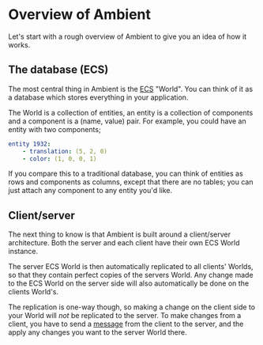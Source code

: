 # Overview of Ambient

Let's start with a rough overview of Ambient to give you an idea of how it works.

## The database (ECS)

The most central thing in Ambient is the [ECS](../reference/ecs.md) "World". You can think of it
as a database which stores everything in your application.

The World is a collection of entities, an entity is a collection of components and a component is a
(name, value) pair. For example, you could have an entity with two components;

```yml
entity 1932:
    - translation: (5, 2, 0)
    - color: (1, 0, 0, 1)
```

If you compare this to a traditional database, you can think of entities as rows and components as columns,
except that there are no tables; you can just attach any component to any entity you'd like.

## Client/server

The next thing to know is that Ambient is built around a client/server architecture. Both
the server and each client have their own ECS World instance.

The server ECS World is then automatically replicated to all clients' Worlds, so that they
contain perfect copies of the servers World. Any change made to the ECS World on the server side
will also automatically be done on the clients World's.

The replication is one-way though, so making a change on the client side to your World will
_not_ be replicated to the server. To make changes from a client, you have to send a
[message](../reference/networking.md#messaging) from the client to the server, and the apply
any changes you want to the server World there.
